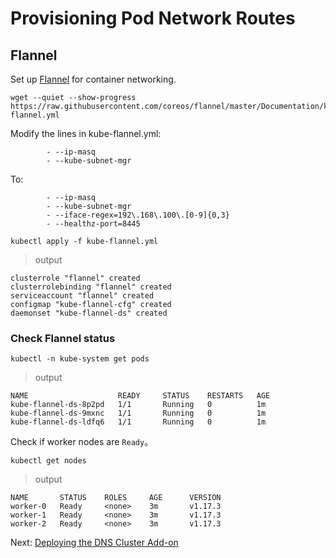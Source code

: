 # Provisioning Pod Network Routes

## Flannel

Set up [Flannel](https://github.com/coreos/flannel#flannel) for container networking.

```
wget --quiet --show-progress https://raw.githubusercontent.com/coreos/flannel/master/Documentation/kube-flannel.yml
```

Modify the lines in kube-flannel.yml:

```
        - --ip-masq
        - --kube-subnet-mgr
```

To:

```
        - --ip-masq
        - --kube-subnet-mgr
        - --iface-regex=192\.168\.100\.[0-9]{0,3}
		- --healthz-port=8445
```

```
kubectl apply -f kube-flannel.yml
```

> output

```
clusterrole "flannel" created
clusterrolebinding "flannel" created
serviceaccount "flannel" created
configmap "kube-flannel-cfg" created
daemonset "kube-flannel-ds" created
```

### Check Flannel status
```
kubectl -n kube-system get pods
```

> output

```
NAME                    READY     STATUS    RESTARTS   AGE
kube-flannel-ds-8p2pd   1/1       Running   0          1m
kube-flannel-ds-9mxnc   1/1       Running   0          1m
kube-flannel-ds-ldfq6   1/1       Running   0          1m
```

Check if worker nodes are `Ready`。

```
kubectl get nodes
```

> output

```
NAME       STATUS    ROLES     AGE      VERSION
worker-0   Ready     <none>    3m       v1.17.3
worker-1   Ready     <none>    3m       v1.17.3
worker-2   Ready     <none>    3m       v1.17.3
```

Next: [Deploying the DNS Cluster Add-on](12-dns-addon.md)
